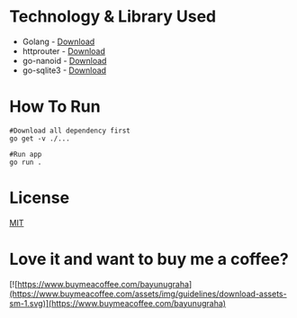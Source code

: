 # Technology & Library Used

- Golang - [Download](https://golang.org/)
- httprouter - [Download](https://github.com/julienschmidt/httprouter)
- go-nanoid - [Download](https://github.com/matoous/go-nanoid)
- go-sqlite3 - [Download](https://github.com/mattn/go-sqlite3)

# How To Run

```
#Download all dependency first
go get -v ./...

#Run app
go run .

```

# License

[MIT](./LICENSE)

# Love it and want to buy me a coffee?

[![https://www.buymeacoffee.com/bayunugraha](https://www.buymeacoffee.com/assets/img/guidelines/download-assets-sm-1.svg)](https://www.buymeacoffee.com/bayunugraha)

